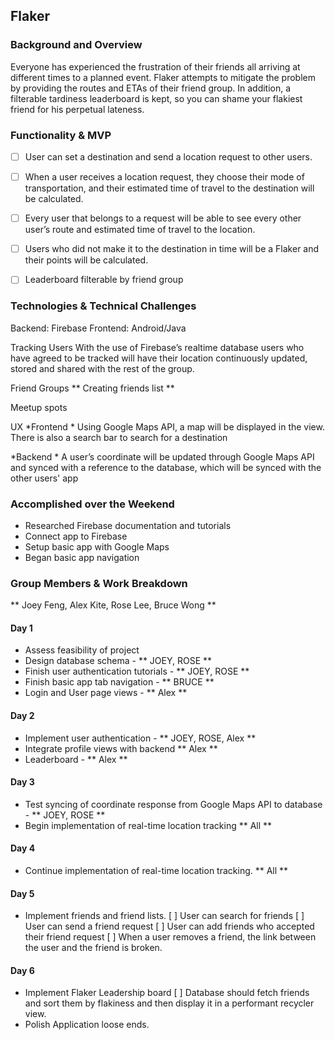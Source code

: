 ## Flaker

### Background and Overview
Everyone has experienced the frustration of their friends all arriving at different times to a planned event. Flaker attempts to mitigate the problem by providing the routes and ETAs of their friend group. In addition, a filterable tardiness leaderboard is kept, so you can shame your flakiest friend for his perpetual lateness.

### Functionality & MVP
- [ ] User can set a destination and send a location request to other users.
- [ ] When a user receives a location request, they choose their mode of transportation, and their estimated time of travel to the destination will be calculated.
- [ ] Every user that belongs to a request will be able to see every other user’s route and estimated time of travel to the location.
- [ ] Users who did not make it to the destination in time will be a Flaker and their points will be calculated.
- [ ] Leaderboard filterable by friend group


### Technologies & Technical Challenges
Backend: Firebase
Frontend: Android/Java

Tracking Users
With the use of Firebase’s realtime database users who have agreed to be tracked will have their location continuously updated, stored and shared with the rest of the group.

Friend Groups
** Creating friends list **

Meetup spots

UX
*Frontend
    * Using Google Maps API, a map will be displayed in the view. There is also a search bar to search for a destination

*Backend
    * A user’s coordinate will be updated through Google Maps API and synced with a reference to the database, which will be synced with the other users' app



### Accomplished over the Weekend
* Researched Firebase documentation and tutorials
* Connect app to Firebase
* Setup basic app with Google Maps
* Began basic app navigation

### Group Members & Work Breakdown
** Joey Feng, Alex Kite, Rose Lee, Bruce Wong **

#### Day 1
* Assess feasibility of project
* Design database schema - ** JOEY, ROSE **
* Finish user authentication tutorials - ** JOEY, ROSE **
* Finish basic app tab navigation - ** BRUCE **
* Login and User page views - ** Alex **

#### Day 2
* Implement user authentication - ** JOEY, ROSE, Alex ** 
* Integrate profile views with backend ** Alex **
* Leaderboard - ** Alex **

#### Day 3
* Test syncing of coordinate response from Google Maps API to database - ** JOEY, ROSE **
* Begin implementation of real-time location tracking ** All **

#### Day 4
* Continue implementation of real-time location tracking. ** All **

#### Day 5
* Implement friends and friend lists.
	[ ] User can search for friends 
	[ ] User can send a friend request 
	[ ] User can add friends who accepted their friend request
	[ ] When a user removes a friend, the link between the user and the friend is broken.

#### Day 6
* Implement Flaker Leadership board
	[ ] Database should fetch friends and sort them by flakiness and then display it in a
	    performant recycler view. 
* Polish Application loose ends.
